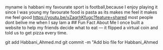 myname is habbani
my favourate sport is football,because I enjoy playing it since I was young
my favourate food is pasta as its makes me feel it makes me feel good
https://youtu.be/vZaqrhKfugc?feature=shared
most people dont belive me when I say Iam a ## Fun Fact About Me
I once built a website to help my friends decide what to eat — it flipped a virtual coin and told us to get pizza every time.

git add Habbani_Ahmed.md
git commit -m "Add bio file for Habbani_Ahmed

